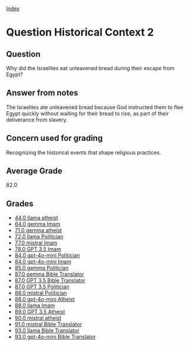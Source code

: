 
[Index](../../index.md)
# Question Historical Context 2
## Question
Why did the Israelites eat unleavened bread during their escape from Egypt?

## Answer from notes
The Israelites ate unleavened bread because God instructed them to flee Egypt quickly without waiting for their bread to rise, as part of their deliverance from slavery.

## Concern used for grading
Recognizing the historical events that shape religious practices.

## Average Grade
82.0

## Grades
 * [44.0 llama atheist](../answers/llama_atheist/Historical_Context_2.md)
 * [64.0 gemma Imam](../answers/gemma_Imam/Historical_Context_2.md)
 * [71.0 gemma atheist](../answers/gemma_atheist/Historical_Context_2.md)
 * [72.0 llama Politician](../answers/llama_Politician/Historical_Context_2.md)
 * [77.0 mistral Imam](../answers/mistral_Imam/Historical_Context_2.md)
 * [78.0 GPT 3.5 Imam](../answers/GPT_3.5_Imam/Historical_Context_2.md)
 * [84.0 gpt-4o-mini Politician](../answers/gpt-4o-mini_Politician/Historical_Context_2.md)
 * [84.0 gpt-4o-mini Imam](../answers/gpt-4o-mini_Imam/Historical_Context_2.md)
 * [85.0 gemma Politician](../answers/gemma_Politician/Historical_Context_2.md)
 * [87.0 gemma Bible Translator](../answers/gemma_Bible_Translator/Historical_Context_2.md)
 * [87.0 GPT 3.5 Bible Translator](../answers/GPT_3.5_Bible_Translator/Historical_Context_2.md)
 * [87.0 GPT 3.5 Politician](../answers/GPT_3.5_Politician/Historical_Context_2.md)
 * [88.0 mistral Politician](../answers/mistral_Politician/Historical_Context_2.md)
 * [88.0 gpt-4o-mini Atheist](../answers/gpt-4o-mini_Atheist/Historical_Context_2.md)
 * [88.0 llama Imam](../answers/llama_Imam/Historical_Context_2.md)
 * [89.0 GPT 3.5 Atheist](../answers/GPT_3.5_Atheist/Historical_Context_2.md)
 * [90.0 mistral atheist](../answers/mistral_atheist/Historical_Context_2.md)
 * [91.0 mistral Bible Translator](../answers/mistral_Bible_Translator/Historical_Context_2.md)
 * [93.0 llama Bible Translator](../answers/llama_Bible_Translator/Historical_Context_2.md)
 * [93.0 gpt-4o-mini Bible Translator](../answers/gpt-4o-mini_Bible_Translator/Historical_Context_2.md)
